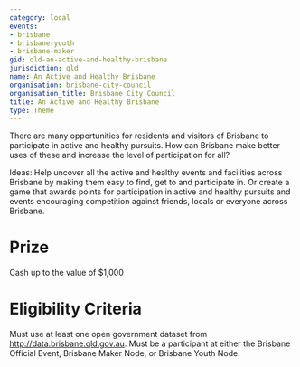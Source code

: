 ```yaml
---
category: local
events:
- brisbane
- brisbane-youth
- brisbane-maker
gid: qld-an-active-and-healthy-brisbane
jurisdiction: qld
name: An Active and Healthy Brisbane
organisation: brisbane-city-council
organisation_title: Brisbane City Council
title: An Active and Healthy Brisbane
type: Theme
---
```


There are many opportunities for residents and visitors of Brisbane to participate in active and healthy pursuits. How can Brisbane make better uses of these and increase the level of participation for all?

Ideas: Help uncover all the active and healthy events and facilities across Brisbane by making them easy
to find, get to and participate in. Or create a game that awards points for participation in active and healthy pursuits and events
encouraging competition against friends, locals or everyone across Brisbane.

# Prize
Cash up to the value of $1,000

# Eligibility Criteria
Must use at least one open government dataset from http://data.brisbane.qld.gov.au. Must be a participant at either the Brisbane Official Event, Brisbane Maker Node, or Brisbane Youth Node.